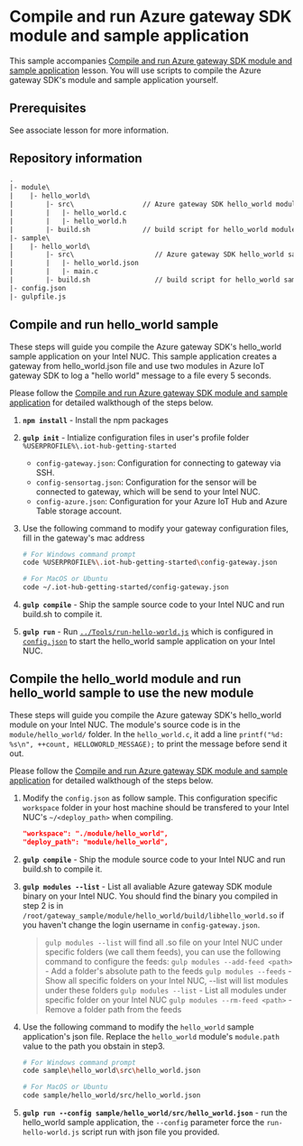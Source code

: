# Compile and run Azure gateway SDK module and sample application
This sample accompanies [Compile and run Azure gateway SDK module and sample application](#) lesson. You will use scripts to compile the Azure gateway SDK's module and sample application yourself.

## Prerequisites
See associate lesson for more information.

## Repository information

```txt
.
|- module\                    
|    |- hello_world\           
|        |- src\                 // Azure gateway SDK hello_world module source code
|        |   |- hello_world.c
|        |   |- hello_world.h
|        |- build.sh             // build script for hello_world module
|- sample\
|    |- hello_world\
|        |- src\                    // Azure gateway SDK hello_world sample application source code
|        |   |- hello_world.json
|        |   |- main.c
|        |- build.sh                // build script for hello_world sample application
|- config.json
|- gulpfile.js
```

## Compile and run hello_world sample

These steps will guide you compile the Azure gateway SDK's hello_world sample application on your Intel NUC. This sample application creates a gateway from hello_world.json file and use two modules in Azure IoT gateway SDK to log a "hello world" message to a file every 5 seconds.

Please follow the [Compile and run Azure gateway SDK module and sample application](#) for detailed walkthough of the steps below.

1. **`npm install`** - Install the npm packages

2. **`gulp init`** - Intialize configuration files in user's profile folder `%USERPROFILE%\.iot-hub-getting-started`

   * `config-gateway.json`: Configuration for connecting to gateway via SSH.
   * `config-sensortag.json`: Configuration for the sensor will be connected to gateway, which will be send to your Intel NUC.
   * `config-azure.json`: Configuration for your Azure IoT Hub and Azure Table storage account.

3. Use the following command to modify your gateway configuration files, fill in the gateway's mac address

   ``` bash
   # For Windows command prompt
   code %USERPROFILE%\.iot-hub-getting-started\config-gateway.json

   # For MacOS or Ubuntu
   code ~/.iot-hub-getting-started/config-gateway.json
   ```

4. **`gulp compile`** - Ship the sample source code to your Intel NUC and run build.sh to compile it.

5. **`gulp run`** - Run [`../Tools/run-hello-world.js`](../Tools/run-hello-world.js) which is configured in [`config.json`](config.json) to start the hello_world sample application on your Intel NUC. 

## Compile the hello_world module and run hello_world sample to use the new module

These steps will guide you compile the Azure gateway SDK's hello_world module on your Intel NUC. The module's source code is in the `module/hello_world/` folder. In the `hello_world.c`, it add a line `printf("%d: %s\n", ++count, HELLOWORLD_MESSAGE);` to print the message before send it out.

Please follow the [Compile and run Azure gateway SDK module and sample application](#) for detailed walkthough of the steps below.

1. Modify the `config.json` as follow sample. This configuration specific `workspace` folder in your host machine should be transfered to your Intel NUC's `~/<deploy_path>` when compiling.

   ``` json
   "workspace": "./module/hello_world",
   "deploy_path": "module/hello_world",
   ```

2. **`gulp compile`** - Ship the module source code to your Intel NUC and run build.sh to compile it.

3. **`gulp modules --list`** - List all avaliable Azure gateway SDK module binary on your Intel NUC. You should find the binary you compiled in step 2 is in `/root/gateway_sample/module/hello_world/build/libhello_world.so` if you haven't change the login username in `config-gateway.json`.

   > `gulp modules --list` will find all .so file on your Intel NUC under specific folders (we call them feeds), you can use the following command to configure the feeds:
   `gulp modules --add-feed <path>` - Add a folder's absolute path to the feeds
   `gulp modules --feeds` - Show all specific folders on your Intel NUC, --list will list modules under these folders
   `gulp modules --list` - List all modules under specific folder on your Intel NUC
   `gulp modules --rm-feed <path>` - Remove a folder path from the feeds

4. Use the following command to modify the `hello_world` sample application's json file. Replace the `hello_world` module's `module.path` value to the path you obstain in step3.

   ``` bash
   # For Windows command prompt
   code sample\hello_world\src\hello_world.json

   # For MacOS or Ubuntu
   code sample/hello_world/src/hello_world.json
   ```

5. **`gulp run --config sample/hello_world/src/hello_world.json`** - run the hello_world sample application, the `--config` parameter force the `run-hello-world.js` script run with json file you provided.